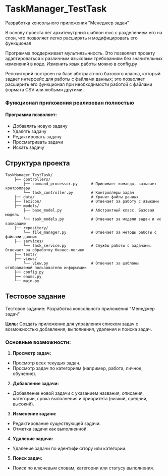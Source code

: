 # TaskManager_TestTask
Разработка консольного приложения "Менеджер задач"

В основу проекта лег архитекутрный шаблон mvc с разделением его на слои, что позволяет легко расширять и модифицировать его функционал

Программа поддерживает мультиязычность. Это позволяет проекту адаптироваться к различным языковым требованиям без значительных изменений в коде. Изменить язык работы можно в config.py

Репозиторий построен на базе абстрактного базового класса, который задает интерфейс для работы с файлами данных; это позволяет расширить его функционал при необходимости работой с файлами формата CSV или любыми другими.

### Функционал приложения реализован полностью
#### Программа позволяет:
- Добавлять новую задачу
- Удалять задачу 
- Редактировать задачу
- Просматривать задачи
- Искать задачу

## Структура проекта
```
TaskManager_TestTask/
    ├── controllers/
        ├── command_processor.py      # Принимает команды, вызывает контроллеры
        └── task_controller.py        # Контроллеры задач
    ├── data/                         # Хранит файлы данных
    ├── lexicon/                      # Отвечает за работу с языками
    ├── models/
        ├── base_model.py             # Абстрактный класс. Базовая модель
        └── task_models.py            # Отвечает за модели задач и их валидацию
    ├── repository/
        └── file_manager.py           # Отвечает за методы работы с файлами данных
    ├── services/
        └── task_service.py           # Службы работы с задачами. Отвечают за обработку бизнес-логики
    ├── tests/
    ├── views/
        └── view.py                   # Отвечает за шаблоны отображаемой пользователю информации
    ├── config.py
    ├── enums.py
    └── main.py
```
## Тестовое задание

Тестовое задание: Разработка консольного приложения "Менеджер задач"

**Цель:**
Создать приложение для управления списком задач с возможностью добавления,
выполнения, удаления и поиска задач.

### Основные возможности:
1. **Просмотр задач:**
- Просмотр всех текущих задач.
- Просмотр задач по категориям (например, работа, личное, обучение).
2. **Добавление задачи:**
- Добавление новой задачи с указанием названия, описания, категории, срока
выполнения и приоритета (низкий, средний, высокий).
3. **Изменение задачи:**
- Редактирование существующей задачи.
- Отметка задачи как выполненной.
4. **Удаление задачи:**
- Удаление задачи по идентификатору или категории.
5. **Поиск задач:**
- Поиск по ключевым словам, категории или статусу выполнения.